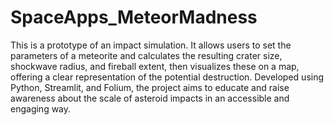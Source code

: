 # SpaceApps_MeteorMadness
This is a prototype of an impact simulation. It allows users to set the parameters of a meteorite and calculates the resulting crater size, shockwave radius, and fireball extent, then visualizes these on a map, offering a clear representation of the potential destruction. Developed using Python, Streamlit, and Folium, the project aims to educate and raise awareness about the scale of asteroid impacts in an accessible and engaging way.

